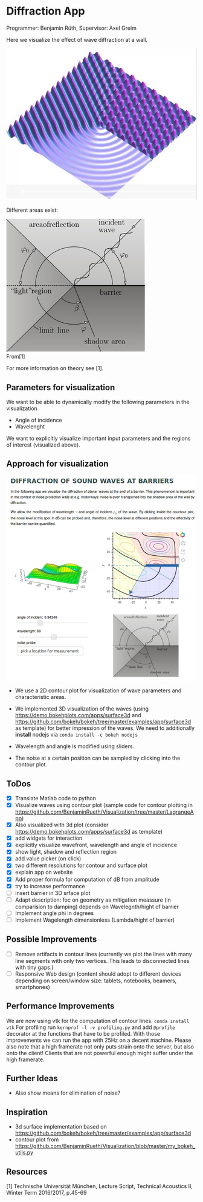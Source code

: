  # Diffraction App

Programmer: Benjamin Rüth, Supervisor: Axel Greim

Here we visualize the effect of wave diffraction at a wall.

![](./diffraktion.jpg)

Different areas exist:

![](./static/images/Diffraktion_areas.jpg)  
From[1]

For more information on theory see [1].

## Parameters for visualization

We want to be able to dynamically modify the following parameters in the visualization

* Angle of incidence
* Wavelenght

We want to explicitly visualize important input parameters and the regions of interest (visualized above).

## Approach for visualization

![](./screenshot.jpg)  

* We use a 2D contour plot for visualization of wave parameters and characteristic areas.

* We implemented 3D visualization of the waves (using https://demo.bokehplots.com/apps/surface3d and https://github.com/bokeh/bokeh/tree/master/examples/app/surface3d as template) for better impression of the waves. We need to additionally **install** nodejs via ```conda install -c bokeh nodejs```

* Wavelength and angle is modified using sliders.

* The noise at a certain position can be sampled by clicking into the contour plot.

## ToDos

- [x] Translate Matlab code to python
- [x] Visualize waves using contour plot (sample code for contour plotting in https://github.com/BenjaminRueth/Visualization/tree/master/LagrangeApp)
- [x] Also visualized with 3d plot (consider https://demo.bokehplots.com/apps/surface3d as template)
- [x] add widgets for interaction
- [x] explicitly visualize wavefront, wavelength and angle of incidence
- [x] show light, shadow and reflection region
- [x] add value picker (on click)
- [x] two different resolutions for contour and surface plot
- [x] explain app on website
- [x] Add proper formula for computation of dB from amplitude
- [x] try to increase performance
- [ ] insert barrier in 3D srface plot
- [ ] Adapt description: foc on geometry as mitigation meassure (in comparision to damping) depends on Wavelegnth/hight of barrier
- [ ] Implement angle phi in degrees
- [ ] Implement Wagelength dimensionless (Lambda/hight of barrier)

## Possible Improvements
- [ ] Remove artifacts in contour lines (currently we plot the lines with many line segments with only two vertices. This leads to disconnected lines with tiny gaps.)
- [ ] Responsive Web design (content should adopt to different devices depending on screen/window size: tablets, notebooks, beamers, smartphones)

## Performance Improvements

We are now using vtk for the computation of contour lines. ```conda install vtk```
For profiling run ```kernprof -l -v profiling.py``` and add ```@profile``` decorator at the functions that have to be profiled.
With those improvements we can run the app with 25Hz on a decent machine. Please also note that a high framerate not only puts strain onto the server, but also onto the client! Clients that are not powerful enough might suffer under the high framerate.

## Further Ideas

* Also show means for elimination of noise?

## Inspiration

* 3d surface implementation based on https://github.com/bokeh/bokeh/tree/master/examples/app/surface3d
* contour plot from https://github.com/BenjaminRueth/Visualization/blob/master/my_bokeh_utils.py

## Resources

[1] Technische Universität München, Lecture Script, Technical Acoustics II, Winter Term 2016/2017, p.45-69
